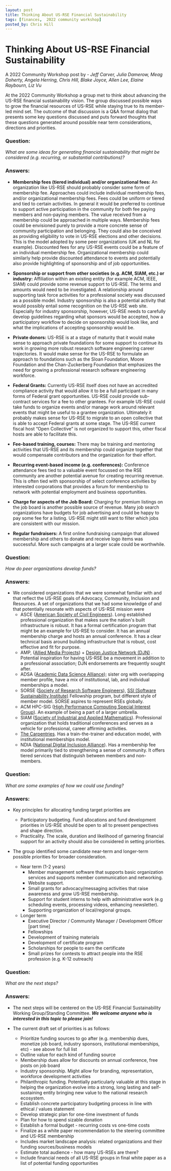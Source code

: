 ```yaml
---
layout: post
title: Thinking About US-RSE Financial Sustainability
tags: [finances,  2022 community workshop]
posted_by: Chris Hill
---
```



# Thinking About US-RSE Financial Sustainability 

A 2022 Community Workshop post by - *Jeff Carver, Julia Damerow, Meag Doherty, Angela Herring, Chris Hill, Blake Joyce, Allen Lee, Elaine Raybourn, Liz Vu*

At the 2022 Community Workshop a group met to think about advancing the US-RSE financial sustainability vision. The group discussed possible ways to grow the financial resources of US-RSE while staying true to its member-led mind set. The outcome of that discussion is a Q&A format dialog that presents some key questions discussed and puts forward thoughts that these questions generated around possible near term considerations, directions and priorities. 

### Question: 

*What are some ideas for generating financial sustainability that might be considered (e.g. recurring, or substantial contributions)?*

### Answers: 
* **Membership fees (tiered individual) and/or organizational fees:**
An organization like US-RSE should probably consider some form of membership fee. Approaches could include individual membership fees, and/or organizational membership fees. Fees could be uniform or tiered and tied to certain activities. In general it would be preferred to continue to support active participation in the community for both fee paying members and non-paying members. The value received from a membership could be approached in multiple ways. Membership fees could be envisioned purely to provide a more concrete sense of community participation and belonging. They could also be conceived as providing eligibility to vote in US-RSE elections and other decisions. This is the model adopted by some peer organizations (UK and NL for example).  Discounted fees for any US-RSE events could be a feature of an individual membership fee. Organizational membership could similarly help provide discounted attendance to events and potentially also provide highlighting of sponsorship and of job opportunities. 

* **Sponsorship or support from other societies (e.g. ACM, SIAM, etc.) or industry:**
Affiliation within an existing entity (for example ACM, IEEE, SIAM) could provide some revenue support to US-RSE. The terms and amounts would need to be investigated. A relationship around supporting task force activities for a professional society was discussed as a possible model. Industry sponsorship is also a potential activity that would possibly entail some recognition on the US-RSE web site. Especially  for industry sponsorship, however, US-RSE needs to carefully develop guidelines regarding what sponsors would be accepted, how a participatory workflow to decide on sponsorship would look like, and what the implications of accepting sponsorship would be.

* **Private donors:**
US-RSE is at a stage of maturity that it would make sense to approach private foundations for some support to continue its work in growing more robust research software engineering career trajectories. It would make sense for the US-RSE to formulate an approach to foundations such as the Sloan Foundation, Moore Foundation and the Chan-Zuckerberg Foundation that emphasizes the need for growing a professional research software engineering workforce. 

* **Federal Grants:**
Currently US-RSE itself does not have an accredited compliance activity that would allow it to be a full participant in many forms of Federal grant opportunities. US-RSE could provide sub-contract services for a fee to other grantees. For example US-RSE could take funds to organize events and/or manage work around relevant events that might be useful to a grantee organization. Ultimately it probably makes sense for US-RSE to migrate to an open collective that is able to accept Federal grants at some stage. The US-RSE current fiscal host “Open Collective” is not organized to support this, other fiscal hosts are able to facilitate this. 

* **Fee-based training, courses:**
There may be training and mentoring activities that US-RSE and its membership could organize together that would compensate contributors and the organization for their effort. 

* **Recurring event-based income (e.g. conferences):**
Conference attendance fees tied to a valuable event focussed on the RSE community are another potential avenue for creating recurring revenue. This is often tied with sponsorship of select conference activities by interested corporations that provides a forum for membership to network with potential employment and business opportunities. 

* **Charge for aspects of the Job Board:**
Charging for premium listings on the job board is another possible source of revenue. Many job search organizations have budgets for job advertising and could be happy to pay some fee for a listing. US-RSE might still want to filter which jobs are consistent with our mission.

* **Regular fundraisers:**
A first online fundraising campaign that allowed membership and others to donate and receive logo items was successful. More such campaigns at a larger scale could be worthwhile. 


### Question:

*How do peer organizations develop funds?*

### Answers:

* We considered organizations that we were somewhat familiar with and that reflect the US-RSE goals of Advocacy, Community, Inclusion and Resources. A set of organizations that we had some knowledge of and that potentially resonate with aspects of US-RSE mission were
   * ASCE ([American Society of Civil Engineers](https://www.asce.org/)). Long established professional organization that makes sure the nation's built infrastructure is robust. It has a formal certification program that might be an example for US-RSE to consider. It has an annual membership charge and hosts an annual conference. It has a clear technical basis around building infrastructure that is robust, cost effective and fit for purpose.
   * AMP, ([Allied Media Projects](https://alliedmedia.org/)) + [Design Justice Network (DJN)](https://design-justice.webflow.io/) . Potential inspiration for having US-RSE be a movement in addition to a professional association; DJN endorsements are frequently sought after.
   * ADSA ([Academic Data Science Alliance](https://academicdatascience.org/)); sister org with overlapping member profile, have a mix of institutional, lab, and individual memberships a model.
   * SORSE ([Society of Research Software Engineers](https://society-rse.org/)), [SSI (Software Sustainability Institute)](https://www.software.ac.uk/) Fellowship program, but different style of member model. SORSE aspires to represent RSEs globally.
   * ACM HPC-SIG ([High Performance Computing Special Interest Group](https://dl.acm.org/sig/sighpc)). An example of being a part of a larger umbrella. 
   * SIAM ([Society of Industrial and Applied Mathematics](https://www.siam.org)). Professional organization that holds traditional conferences and serves as a vehicle for professional, career affirming activities.
   * [The Carpentries](https://carpentries.org/). Has a train-the-trainer and education model, with institutional memberships model.
   * NDIA ([National Digital Inclusion Alliance](https://www.digitalinclusion.org)). Has a membership fee model primarily tied to strengthening a sense of community. It offers tiered services that distinguish between members and non-members. 


### Question:

*What are some examples of how we could use funding?*

### Answers:

* Key principles for allocating funding target priorities are
   * Participatory budgeting. 
Fund allocations and fund development priorities in US-RSE should be open to all to present perspectives and shape direction. 
   * Practicality. 
The scale, duration and likelihood of garnering financial support for an activity should also be considered in setting priorities.

* The group identified some candidate near-term and longer-term possible priorities for broader consideration.
   * Near term (1-2 years)
      * Member management software that supports basic organization services and supports member communication and networking.
      * Website support.
      * Small grants for advocacy/messaging activities that raise awareness and grow US-RSE membership.
      * Support for student interns to help with administrative work (e.g scheduling events, processing videos, enhancing newsletter).
      * Supporting organization of local/regional groups.
   * Longer term
      * Executive Director / Community Manager / Development Officer [part time]
      * Fellowships
      * Development of training materials
      * Development of certificate program
      * Scholarships for people to earn the certificate
      * Small prizes for contests to attract people into the RSE profession (e.g. K-12 outreach)


### Question:
*What are the next steps?*

### Answers:

* The next steps will be centered on the US-RSE Financial Sustainability Working Group/Standing Committee. ***We welcome anyone who is interested in this topic to please join!***

* The current draft set of priorities is as follows:

   * Prioritize funding sources to go after (e.g. membership dues, monetize job board, industry sponsors, institutional memberships, etc) - see above for full list
   * Outline value for each kind of funding source
   * Membership dues allow for discounts on annual conference, free posts on job board
   * Industry sponsorship. Might allow for branding, representation, workforce development activities
   * Philanthropic funding. Potentially particularly valuable at this stage in helping the organization evolve into a strong, long lasting and  self-sustaining entity bringing new value to the national research ecosystem.
   * Establish concrete participatory budgeting process in line with ethical / values statement 
   * Develop strategic plan for one-time investment of funds
   * Plan for how to spend sizable donation
   * Establish a formal budget - recurring costs vs one-time costs
   * Finalize as a white paper recommendation to the steering committee and US-RSE membership
   * Includes market landscape analysis: related organizations and their funding sources/business models
   * Estimate total audience - how many US-RSEs are there?
   * Include financial needs of all US-RSE groups in final white paper as a list of potential funding opportunities


